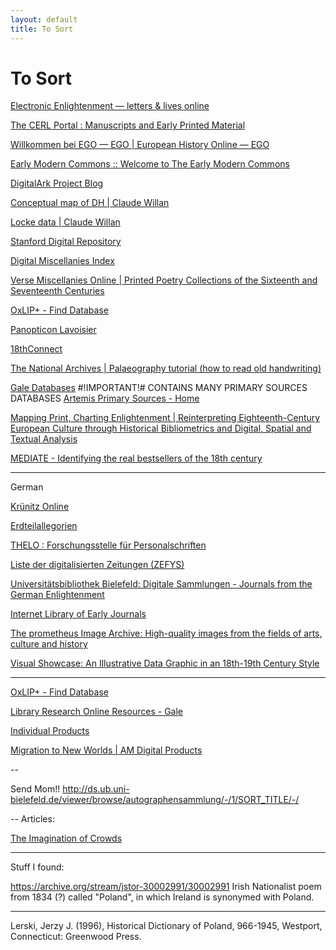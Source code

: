 ```yaml
---
layout: default
title: To Sort
---
```


# To Sort

[Electronic Enlightenment — letters & lives online](http://www.e-enlightenment.com/)


[The CERL Portal : Manuscripts and Early Printed Material](http://cerl.epc.ub.uu.se/sportal/)

[Willkommen bei EGO — EGO | European History Online — EGO](http://ieg-ego.eu/)

[Early Modern Commons :: Welcome to The Early Modern Commons](http://commons.earlymodernweb.org/)

[DigitalArk Project Blog](http://digitalarkproject.blogspot.co.il/)

[Conceptual map of DH | Claude Willan](https://claudewillan.wordpress.com/topics-in-dh/)

[Locke data | Claude Willan](https://claudewillan.wordpress.com/locke/)

[Stanford Digital Repository](https://sdr.stanford.edu/)

[Digital Miscellanies Index](http://digitalmiscellaniesindex.org/)

[Verse Miscellanies Online | Printed Poetry Collections of the Sixteenth and Seventeenth Centuries](http://versemiscellaniesonline.bodleian.ox.ac.uk/)

[OxLIP+ - Find Database](http://oxford1-ml.hosted.exlibrisgroup.com/V/FP5Q5MNAY3R78CAIJXDM61DEJLQJYK877N74N6K452ME41AV4X-04533?&pds_handle=GUEST)

[Panopticon Lavoisier](http://moro.imss.fi.it/lavoisier/)

[18thConnect](http://www.18thconnect.org/)

[The National Archives | Palaeography tutorial (how to read old handwriting)](http://www.nationalarchives.gov.uk/palaeography/)

[Gale Databases](http://find.galegroup.com/menu/commonmenu.do?userGroupName=tel_aviv)
#!IMPORTANT!# CONTAINS MANY PRIMARY SOURCES DATABASES
[Artemis Primary Sources - Home](http://gdc.galegroup.com/gdc/artemis?p=GDCS&u=tel_aviv)

[Mapping Print, Charting Enlightenment | Reinterpreting Eighteenth-Century European Culture through Historical Bibliometrics and Digital, Spatial and Textual Analysis](http://fbtee.uws.edu.au/mpce/)

[MEDIATE - Identifying the real bestsellers of the 18th century](http://mediate18.nl/?page=database)



---
German

[Krünitz Online](http://www.kruenitz1.uni-trier.de/)

[Erdteilallegorien](http://erdteilallegorien.univie.ac.at/)

[THELO : Forschungsstelle für Personalschriften](http://www.personalschriften.de/datenbanken/thelo.html)

[Liste der digitalisierten Zeitungen (ZEFYS)](http://zefys.staatsbibliothek-berlin.de/list)

[Universitätsbibliothek Bielefeld: Digitale Sammlungen - Journals from the German Enlightenment](http://ds.ub.uni-bielefeld.de/viewer/browse/zeitschriftenderaufklaerung/-/1/SORT_TITLE/-/)

[Internet Library of Early Journals](http://www.bodley.ox.ac.uk/ilej/)

[The prometheus Image Archive: High-quality images from the fields of arts, culture and history](http://prometheus-bildarchiv.de/)

[Visual Showcase: An Illustrative Data Graphic in an 18th-19th Century Style](https://hal.archives-ouvertes.fr/CRH/hal-00849083)

---

[OxLIP+ - Find Database](http://oxford1-ml.hosted.exlibrisgroup.com/V/FP5Q5MNAY3R78CAIJXDM61DEJLQJYK877N74N6K452ME41AV4X-05627?func=find-db-1-category&mode=category&sequence=000000229&restricted=all)

[Library Research Online Resources - Gale](http://www.cengage.com/search/showresults.do?N=197+4294917650)

[Individual Products](http://www.amdigital.co.uk/m-products/view-all/)

[Migration to New Worlds | AM Digital Products](http://www.amdigital.co.uk/m-products/product/migration-to-new-worlds/)


--

Send Mom!!
http://ds.ub.uni-bielefeld.de/viewer/browse/autographensammlung/-/1/SORT_TITLE/-/

--
Articles:

[The Imagination of Crowds](https://hal.archives-ouvertes.fr/CRH/hal-00908445)


---

Stuff I found:

https://archive.org/stream/jstor-30002991/30002991
Irish Nationalist poem from 1834 (?) called "Poland", in which Ireland is synonymed with Poland.

---
Lerski, Jerzy J. (1996), Historical Dictionary of Poland, 966-1945, Westport, Connecticut: Greenwood Press.
